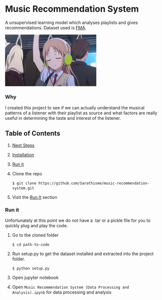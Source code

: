 # Music Recommendation System
A unsupervised learning model which analyses playlists and gives recommendations. Dataset used is <a href="https://github.com/mdeff/fma#data">FMA</a>.


<img width="300px" src="https://github.com/AnishKasyap/Music-Recommendation-Data-Processing-and-Analysis/blob/main/Afdn.gif" />

### Why
I created this project to see if we can actually understand the musical patterns of a listener with their playlist as source and what factors are really useful in determining the taste and interest of the listener.

## Table of Contents
1. [Next Steps](https://github.com/Sarathisme/music-recommendation-system/blob/readme-changes/README.md#next-steps)
2. [Installation](https://github.com/Sarathisme/music-recommendation-system/blob/readme-changes/README.md#installation)
3. [Run it](https://github.com/Sarathisme/music-recommendation-system/blob/readme-changes/README.md#run-it)

1. Clone the repo 

   ```shell
   $ git clone https://github.com/Sarathisme/music-recommendation-system.git
   ````
2. Visit the [Run It](https://github.com/Sarathisme/music-recommendation-system/blob/readme-changes/README.md#run-it) section

### Run it
Unfortunately at this point we do not have a .tar or a pickle file for you to quickly plug and play the code.

1. Go to the cloned folder

   ```shell
   $ cd path-to-code
   ```
2. Run setup.py to get the dataset installed and extracted into the project folder.
   
   ```shell
   $ python setup.py
   ```

3. Open jupyter notebook

4. Open `Music Recommendation System (Data Processing and Analysis).ipynb` for data processing and analysis
